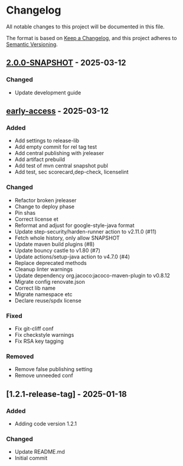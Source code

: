 # Changelog

All notable changes to this project will be documented in this file.

The format is based on [Keep a Changelog](https://keepachangelog.com/en/1.0.0/),
and this project adheres to [Semantic Versioning](https://semver.org/spec/v2.0.0.html).

## [2.0.0-SNAPSHOT] - 2025-03-12

### Changed

- Update development guide

## [early-access] - 2025-03-12

### Added

- Add settings to release-lib
- Add empty commit for rel tag test
- Add central publishing with jreleaser
- Add artifact prebuild
- Add test of mvn central snapshot publ
- Add test, sec scorecard,dep-check, licenselint

### Changed

- Refactor broken jreleaser
- Change to deploy phase
- Pin shas
- Correct license et
- Reformat and adjust for google-style-java format
- Update step-security/harden-runner action to v2.11.0 (#11)
- Fetch whole history, only allow SNAPSHOT
- Update maven build plugins (#8)
- Update bouncy castle to v1.80 (#7)
- Update actions/setup-java action to v4.7.0 (#4)
- Replace deprecated methods
- Cleanup linter warnings
- Update dependency org.jacoco:jacoco-maven-plugin to v0.8.12
- Migrate config renovate.json
- Correct lib name
- Migrate namespace etc
- Declare reuse/spdx license

### Fixed

- Fix git-cliff conf
- Fix checkstyle warnings
- Fix RSA key tagging

### Removed

- Remove false publishing setting
- Remove unneeded conf


## [1.2.1-release-tag] - 2025-01-18

### Added

- Adding code version 1.2.1

### Changed

- Update README.md
- Initial commit

[2.0.0-SNAPSHOT]: https://github.com/diggsweden/cose-lib/compare/early-access..v2.0.0-SNAPSHOT
[early-access]: https://github.com/diggsweden/cose-lib/compare/1.2.1-release-tag..early-access

<!-- generated by git-cliff -->
